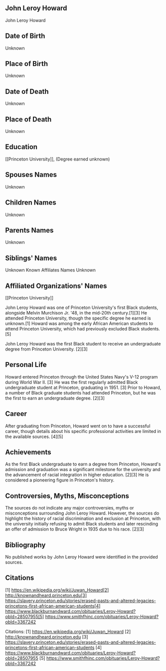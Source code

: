 ## John Leroy Howard

John Leroy Howard
## Date of Birth
Unknown
## Place of Birth
Unknown
## Date of Death
Unknown
## Place of Death
Unknown
## Education
[[Princeton University]], (Degree earned unknown)
## Spouses Names
Unknown
## Children Names
Unknown
## Parents Names
Unknown
## Siblings' Names
Unknown
Known Affiliates Names
Unknown
## Affiliated Organizations' Names
[[Princeton University]]

John Leroy Howard was one of Princeton University's first Black students, alongside Melvin Murchison Jr. '48, in the mid-20th century.[1][3] He attended Princeton University, though the specific degree he earned is unknown.[1] Howard was among the early African American students to attend Princeton University, which had previously excluded Black students.[5]

John Leroy Howard was the first Black student to receive an undergraduate degree from Princeton University. [2][3]

## Personal Life
Howard entered Princeton through the United States Navy's V-12 program during World War II. [3] He was the first regularly admitted Black undergraduate student at Princeton, graduating in 1951. [3] Prior to Howard, a number of Black graduate students had attended Princeton, but he was the first to earn an undergraduate degree. [2][3]

## Career
After graduating from Princeton, Howard went on to have a successful career, though details about his specific professional activities are limited in the available sources. [4][5]

## Achievements
As the first Black undergraduate to earn a degree from Princeton, Howard's admission and graduation was a significant milestone for the university and the advancement of racial integration in higher education. [2][3] He is considered a pioneering figure in Princeton's history.

## Controversies, Myths, Misconceptions
The sources do not indicate any major controversies, myths or misconceptions surrounding John Leroy Howard. However, the sources do highlight the history of racial discrimination and exclusion at Princeton, with the university initially refusing to admit Black students and later rescinding an offer of admission to Bruce Wright in 1935 due to his race. [2][3]

## Bibliography
No published works by John Leroy Howard were identified in the provided sources.

## Citations
[1] https://en.wikipedia.org/wiki/Juwan_Howard[2] http://knownandheard.princeton.edu[3] https://slavery.princeton.edu/stories/erased-pasts-and-altered-legacies-princetons-first-african-american-students[4] https://www.blackburnandward.com/obituaries/Leroy-Howard?obId=28507955[5] https://www.smithfhinc.com/obituaries/Leroy-Howard?obId=3367242

Citations:
[1] https://en.wikipedia.org/wiki/Juwan_Howard
[2] http://knownandheard.princeton.edu
[3] https://slavery.princeton.edu/stories/erased-pasts-and-altered-legacies-princetons-first-african-american-students
[4] https://www.blackburnandward.com/obituaries/Leroy-Howard?obId=28507955
[5] https://www.smithfhinc.com/obituaries/Leroy-Howard?obId=3367242